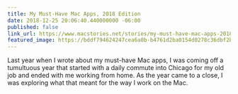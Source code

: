 ```yaml
---
title: My Must-Have Mac Apps, 2018 Edition
date: 2018-12-25 20:06:40.440000000 -06:00
published: false
link_url: https://www.macstories.net/stories/my-must-have-mac-apps-2018-edition/
featured_image: https://bddf794624247cea6a0b-b4761d2ba0154d0278c36dbf2b3c114d.ssl.cf1.rackcdn.com/ivborw0kggoaaaansuheugaadtgaaajucayaaacfe4j3aaaacxbiwxmaaastaaaleweampwyaabg-21545414858495.PNG
---
```


Last year when I wrote about my must-have Mac apps, I was coming off a tumultuous year that started with a daily commute into Chicago for my old job and ended with me working from home. As the year came to a close, I was exploring what that meant for the way I work on the Mac.